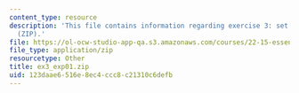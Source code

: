 ```yaml
---
content_type: resource
description: 'This file contains information regarding exercise 3: set 1 expressions
  (ZIP).'
file: https://ol-ocw-studio-app-qa.s3.amazonaws.com/courses/22-15-essential-numerical-methods-fall-2014/123daae6516e8ec4ccc8c21310c6defb_ex3_exp01.zip
file_type: application/zip
resourcetype: Other
title: ex3_exp01.zip
uid: 123daae6-516e-8ec4-ccc8-c21310c6defb
---
```

